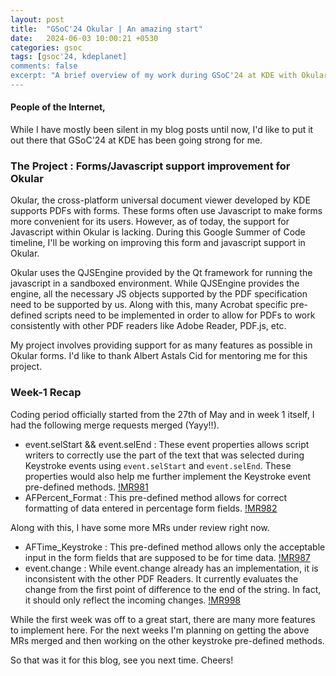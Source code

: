 ```yaml
---
layout: post 
title:  "GSoC'24 Okular | An amazing start"
date:   2024-06-03 10:00:21 +0530
categories: gsoc
tags: [gsoc'24, kdeplanet]
comments: false
excerpt: "A brief overview of my work during GSoC'24 at KDE with Okular and a recap of my work in the first week."
---
```

#### People of the Internet,

While I have mostly been silent in my blog posts until now, I'd like to put it out there that GSoC'24 at KDE has been going strong for me.

### The Project : Forms/Javascript support improvement for Okular
Okular, the cross-platform universal document viewer developed by KDE
supports PDFs with forms.
These forms often use Javascript to make forms more convenient for its users.
However, as of today, the support for Javascript within Okular is lacking.
During this Google Summer of Code timeline, I'll be working on improving this form and javascript support in Okular.
 
Okular uses the QJSEngine provided by the Qt framework for running the javascript in a sandboxed environment. While QJSEngine provides the engine, all the necessary JS objects supported by the PDF specification need to be supported by us.
Along with this, many Acrobat specific pre-defined scripts need to be implemented in order to allow for PDFs to work consistently with other PDF readers like Adobe Reader, PDF.js, etc.

My project involves providing support for as many features as possible in Okular forms. I'd like to thank Albert Astals Cid for mentoring me for this project.

### Week-1 Recap
Coding period officially started from the 27th of May and in week 1 itself, I had the following merge requests merged (Yayy!!). 
- event.selStart && event.selEnd : These event properties allows script writers to correctly use the part of the text that was selected during Keystroke events using `event.selStart` and `event.selEnd`. These properties would also help me further implement the Keystroke event pre-defined methods. [!MR981](https://invent.kde.org/graphics/okular/-/merge_requests/981)
- AFPercent_Format : This pre-defined method allows for correct formatting of data entered in percentage form fields. [!MR982](https://invent.kde.org/graphics/okular/-/merge_requests/982)

Along with this, I have some more MRs under review right now.
- AFTime_Keystroke : This pre-defined method allows only the acceptable input in the form fields that are supposed to be for time data. [!MR987](https://invent.kde.org/graphics/okular/-/merge_requests/987)
- event.change : While event.change already has an implementation, it is inconsistent with the other PDF Readers. It currently evaluates the change from the first point of difference to the end of the string. In fact, it should only reflect the incoming changes. [!MR998](https://invent.kde.org/graphics/okular/-/merge_requests/998)


While the first week was off to a great start, there are many more features to implement here. For the next weeks I'm planning on getting the above MRs merged and then working on the other keystroke pre-defined methods.

So that was it for this blog, see you next time. Cheers!

